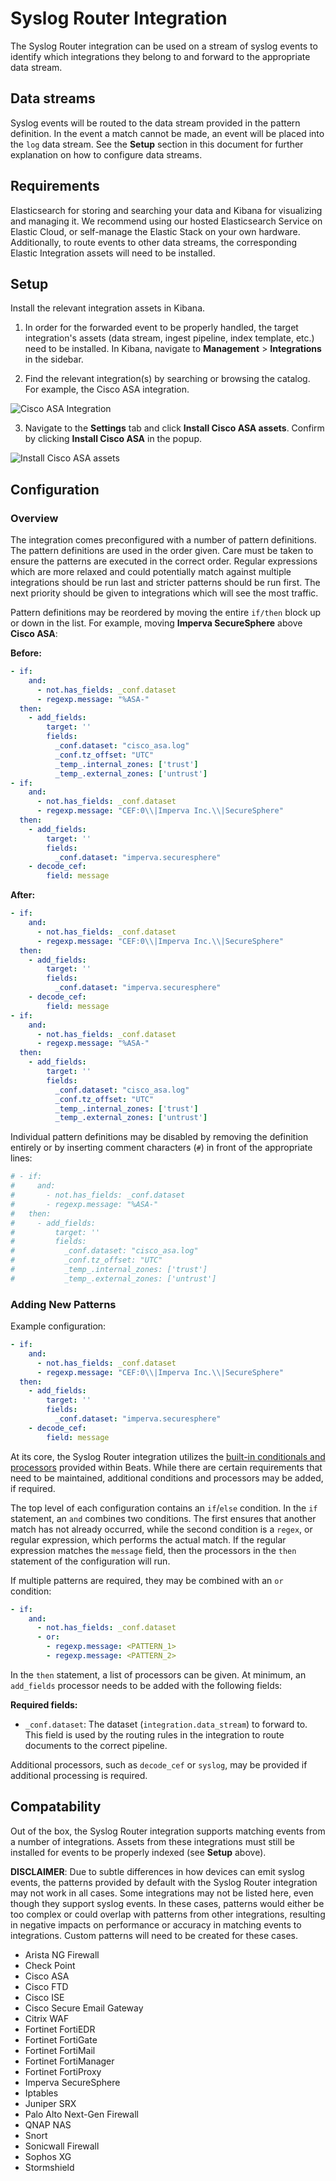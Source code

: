 # Syslog Router Integration

The Syslog Router integration can be used on a stream of syslog events to
identify which integrations they belong to and forward to the appropriate
data stream.

## Data streams

Syslog events will be routed to the data stream provided in the pattern
definition. In the event a match cannot be made, an event will be placed
into the `log` data stream. See the **Setup** section in this document for
further explanation on how to configure data streams.

## Requirements

Elasticsearch for storing and searching your data and Kibana for visualizing
and managing it. We recommend using our hosted Elasticsearch Service on
Elastic Cloud, or self-manage the Elastic Stack on your own hardware.
Additionally, to route events to other data streams, the corresponding
Elastic Integration assets will need to be installed.

## Setup

Install the relevant integration assets in Kibana.

1. In order for the forwarded event to be properly handled, the target integration's assets (data stream, ingest pipeline, index template, etc.) need to be installed. In Kibana, navigate to **Management** > **Integrations** in the sidebar.

2. Find the relevant integration(s) by searching or browsing the catalog. For example, the Cisco ASA integration. 

![Cisco ASA Integration](../img/catalog-cisco-asa.png)

3. Navigate to the **Settings** tab and click **Install Cisco ASA assets**. Confirm by clicking **Install Cisco ASA** in the popup.

![Install Cisco ASA assets](../img/install-assets.png)

## Configuration

### Overview

The integration comes preconfigured with a number of pattern definitions. The
pattern definitions are used in the order given. Care must be taken to ensure
the patterns are executed in the correct order. Regular expressions which are
more relaxed and could potentially match against multiple integrations should be
run last and stricter patterns should be run first. The next priority should be
given to integrations which will see the most traffic.

Pattern definitions may be reordered by moving the entire `if/then` block up or
down in the list. For example, moving **Imperva SecureSphere** above **Cisco ASA**:

**Before:**

```yaml
- if:
    and:
      - not.has_fields: _conf.dataset
      - regexp.message: "%ASA-"
  then:
    - add_fields:
        target: ''
        fields:
          _conf.dataset: "cisco_asa.log"
          _conf.tz_offset: "UTC"
          _temp_.internal_zones: ['trust']
          _temp_.external_zones: ['untrust']
- if:
    and:
      - not.has_fields: _conf.dataset
      - regexp.message: "CEF:0\\|Imperva Inc.\\|SecureSphere"
  then:
    - add_fields:
        target: ''
        fields:
          _conf.dataset: "imperva.securesphere"
    - decode_cef:
        field: message
```

**After:**

```yaml
- if:
    and:
      - not.has_fields: _conf.dataset
      - regexp.message: "CEF:0\\|Imperva Inc.\\|SecureSphere"
  then:
    - add_fields:
        target: ''
        fields:
          _conf.dataset: "imperva.securesphere"
    - decode_cef:
        field: message
- if:
    and:
      - not.has_fields: _conf.dataset
      - regexp.message: "%ASA-"
  then:
    - add_fields:
        target: ''
        fields:
          _conf.dataset: "cisco_asa.log"
          _conf.tz_offset: "UTC"
          _temp_.internal_zones: ['trust']
          _temp_.external_zones: ['untrust']
```

Individual pattern definitions may be disabled by removing the definition
entirely or by inserting comment characters (`#`) in front of the appropriate lines:

```yaml
# - if:
#     and:
#       - not.has_fields: _conf.dataset
#       - regexp.message: "%ASA-"
#   then:
#     - add_fields:
#         target: ''
#         fields:
#           _conf.dataset: "cisco_asa.log"
#           _conf.tz_offset: "UTC"
#           _temp_.internal_zones: ['trust']
#           _temp_.external_zones: ['untrust']
```

### Adding New Patterns

Example configuration:

```yaml
- if:
    and:
      - not.has_fields: _conf.dataset
      - regexp.message: "CEF:0\\|Imperva Inc.\\|SecureSphere"
  then:
    - add_fields:
        target: ''
        fields:
          _conf.dataset: "imperva.securesphere"
    - decode_cef:
        field: message
```

At its core, the Syslog Router integration utilizes the [built-in conditionals and processors](https://www.elastic.co/guide/en/beats/filebeat/current/defining-processors.html)
provided within Beats. While there are certain requirements that need to be
maintained, additional conditions and processors may be added, if required.

The top level of each configuration contains an `if`/`else` condition. In the
`if` statement, an `and` combines two conditions. The first ensures that another
match has not already occurred, while the second condition is a `regex`, or regular
expression, which performs the actual match. If the regular expression
matches the `message` field, then the processors in the `then` statement of the
configuration will run.

If multiple patterns are required, they may be combined with an `or` condition:

```yaml
- if:
    and:
      - not.has_fields: _conf.dataset
      - or:
        - regexp.message: <PATTERN_1>
        - regexp.message: <PATTERN_2>
```

In the `then` statement, a list of processors can be given. At minimum, an 
`add_fields` processor needs to be added with the following fields:

**Required fields:**

- `_conf.dataset`: The dataset (`integration.data_stream`) to forward to. This field is used by the routing rules in the integration to route documents to the correct pipeline.

Additional processors, such as `decode_cef` or `syslog`, may be provided if
additional processing is required.

## Compatability

Out of the box, the Syslog Router integration supports matching events from a
number of integrations. Assets from these integrations must still be installed
for events to be properly indexed (see **Setup** above).

**DISCLAIMER**: Due to subtle differences in how devices can emit syslog events,
the patterns provided by default with the Syslog Router integration may not work
in all cases. Some integrations may not be listed here, even though they support
syslog events. In these cases, patterns would either be too complex or could
overlap with patterns from other integrations, resulting in negative impacts on
performance or accuracy in matching events to integrations. Custom patterns will
need to be created for these cases.

- Arista NG Firewall
- Check Point
- Cisco ASA
- Cisco FTD
- Cisco ISE
- Cisco Secure Email Gateway
- Citrix WAF
- Fortinet FortiEDR
- Fortinet FortiGate
- Fortinet FortiMail
- Fortinet FortiManager
- Fortinet FortiProxy
- Imperva SecureSphere
- Iptables
- Juniper SRX
- Palo Alto Next-Gen Firewall
- QNAP NAS
- Snort
- Sonicwall Firewall
- Sophos XG
- Stormshield
